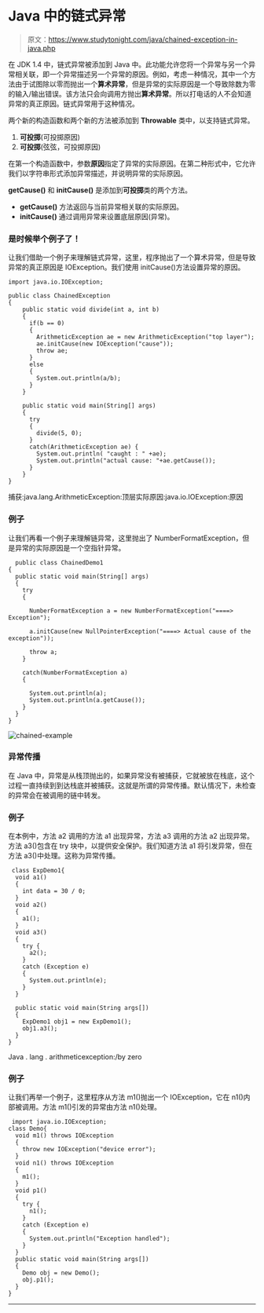 # Java 中的链式异常

> 原文：<https://www.studytonight.com/java/chained-exception-in-java.php>

在 JDK 1.4 中，链式异常被添加到 Java 中。此功能允许您将一个异常与另一个异常相关联，即一个异常描述另一个异常的原因。例如，考虑一种情况，其中一个方法由于试图除以零而抛出一个**算术异常**，但是异常的实际原因是一个导致除数为零的输入/输出错误。该方法只会向调用方抛出**算术异常**。所以打电话的人不会知道异常的真正原因。链式异常用于这种情况。

两个新的构造函数和两个新的方法被添加到 **Throwable** 类中，以支持链式异常。

1.  **可投掷**(可投掷原因)
2.  **可投掷**(弦弦，可投掷原因)

在第一个构造函数中，参数**原因**指定了异常的实际原因。在第二种形式中，它允许我们以字符串形式添加异常描述，并说明异常的实际原因。

**getCause()** 和 **initCause()** 是添加到**可投掷**类的两个方法。

*   **getCause()** 方法返回与当前异常相关联的实际原因。
*   **initCause()** 通过调用异常来设置底层原因(异常)。

### 是时候举个例子了！

让我们借助一个例子来理解链式异常，这里，程序抛出了一个算术异常，但是导致异常的真正原因是 IOException。我们使用 initCause()方法设置异常的原因。

```
import java.io.IOException;

public class ChainedException
{
    public static void divide(int a, int b)
    {
      if(b == 0)
      {
        ArithmeticException ae = new ArithmeticException("top layer");
        ae.initCause(new IOException("cause"));
        throw ae;
      }
      else
      {
        System.out.println(a/b);
      }
    }

    public static void main(String[] args)
    {
      try 
      {
        divide(5, 0);
      }
      catch(ArithmeticException ae) {
        System.out.println( "caught : " +ae);
        System.out.println("actual cause: "+ae.getCause());
      }
    }
} 
```

捕获:java.lang.ArithmeticException:顶层实际原因:java.io.IOException:原因

### 例子

让我们再看一个例子来理解链异常，这里抛出了 NumberFormatException，但是异常的实际原因是一个空指针异常。

```
  public class ChainedDemo1
{ 
  public static void main(String[] args) 
  { 
    try
    { 

      NumberFormatException a = new NumberFormatException("====> Exception"); 

      a.initCause(new NullPointerException("====> Actual cause of the exception")); 

      throw a; 
    } 

    catch(NumberFormatException a) 
    { 

      System.out.println(a); 
      System.out.println(a.getCause()); 
    } 
  } 
} 

```

![chained-example](../Images/b0480d02b05e00c30c0fd0338950bcf0.png)

### 异常传播

在 Java 中，异常是从栈顶抛出的，如果异常没有被捕获，它就被放在栈底，这个过程一直持续到到达栈底并被捕获。这就是所谓的异常传播。默认情况下，未检查的异常会在被调用的链中转发。

### 例子

在本例中，方法 a2 调用的方法 a1 出现异常，方法 a3 调用的方法 a2 出现异常。方法 a3()包含在 try 块中，以提供安全保护。我们知道方法 a1 将引发异常，但在方法 a3()中处理。这称为异常传播。

```
 class ExpDemo1{ 
  void a1() 
  { 
    int data = 30 / 0; 
  } 
  void a2() 
  { 
    a1();  
  } 
  void a3() 
  { 
    try { 
      a2();
    } 
    catch (Exception e) 
    { 
      System.out.println(e); 
    } 
  } 

  public static void main(String args[]) 
  { 
    ExpDemo1 obj1 = new ExpDemo1(); 
    obj1.a3(); 
  } 
} 
```

Java . lang . arithmeticexception:/by zero

### 例子

让我们再举一个例子，这里程序从方法 m1()抛出一个 IOException，它在 n1()内部被调用。方法 m1()引发的异常由方法 n1()处理。

```
 import java.io.IOException; 
class Demo{ 
  void m1() throws IOException
  { 
    throw new IOException("device error"); 
  } 
  void n1() throws IOException
  { 
    m1(); 
  } 
  void p1() 
  { 
    try { 
      n1(); 
    } 
    catch (Exception e) 
    { 
      System.out.println("Exception handled"); 
    } 
  } 
  public static void main(String args[]) 
  { 
    Demo obj = new Demo(); 
    obj.p1(); 
  } 
} 
```

* * *